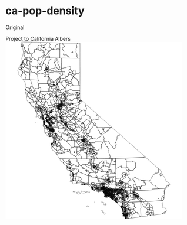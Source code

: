 # ca-pop-density
Original

Project to California Albers
![ca-albers](https://raw.githubusercontent.com/orcutt989/d3js/master/ca-pop-density/png/ca-albers.png)


